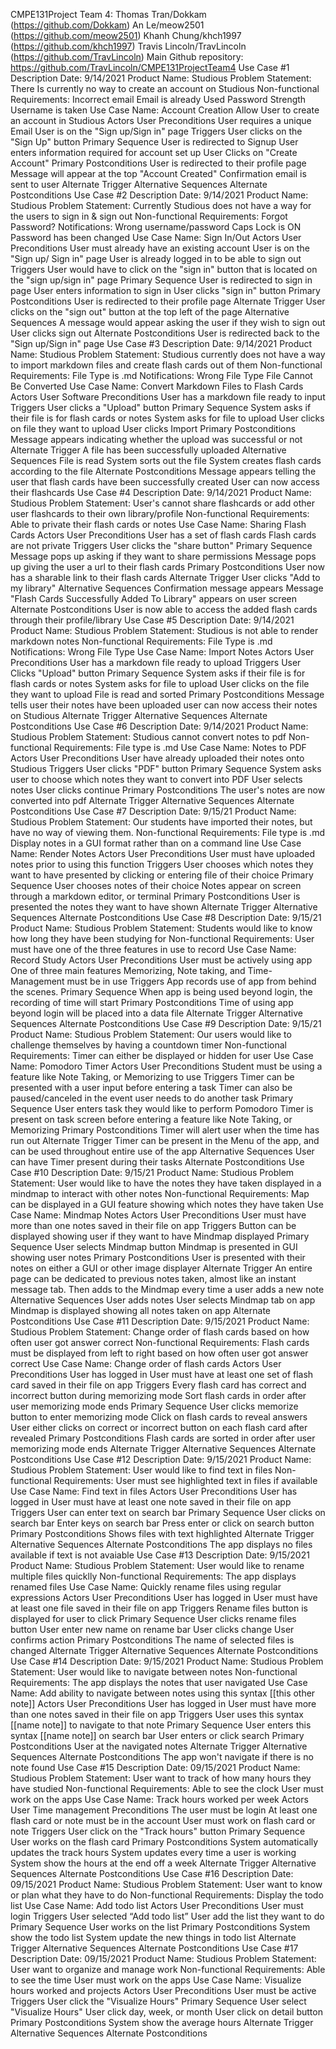 CMPE131Project
Team 4:
Thomas Tran/Dokkam (https://github.com/Dokkam)
An Le/meow2501 (https://github.com/meow2501)
Khanh Chung/khch1997 (https://github.com/khch1997)
Travis Lincoln/TravLincoln (https://github.com/TravLincoln)
Main Github repository:
https://github.com/TravLincoln/CMPE131ProjectTeam4
Use Case #1 Description
Date: 9/14/2021
Product Name: Studious
Problem Statement: There Is currently no way to create an account on Studious
Non-functional Requirements:
Incorrect email
Email is already Used
Password Strength
Username is taken
Use Case Name: Account Creation
Allow User to create an account in Studious
Actors
User
Preconditions
User requires a unique Email
User is on the "Sign up/Sign in" page
Triggers
User clicks on the "Sign Up" button
Primary Sequence
User is redirected to Signup
User enters information required for account set up
User Clicks on "Create Account"
Primary Postconditions
User is redirected to their profile page
Message will appear at the top "Account Created"
Confirmation email is sent to user
Alternate Trigger
Alternative Sequences
Alternate Postconditions
Use Case #2 Description
Date: 9/14/2021
Product Name: Studious
Problem Statement: Currently Studious does not have a way for the users to sign in & sign out
Non-functional Requirements:
Forgot Password?
Notifications:
Wrong username/password
Caps Lock is ON
Password has been changed
Use Case Name: Sign In/Out
Actors
User
Preconditions
User must already have an existing account
User is on the "Sign up/ Sign in" page
User is already logged in to be able to sign out
Triggers
User would have to click on the "sign in" button that is located on the "sign up/sign in" page
Primary Sequence
User is redirected to sign in page
User enters information to sign in
User clicks "sign in" button
Primary Postconditions
User is redirected to their profile page
Alternate Trigger
User clicks on the "sign out" button at the top left of the page
Alternative Sequences
A message would appear asking the user if they wish to sign out
User clicks sign out
Alternate Postconditions
User is redirected back to the "Sign up/Sign in" page
Use Case #3 Description
Date: 9/14/2021
Product Name: Studious
Problem Statement: Studious currently does not have a way to import markdown files and create flash cards out of them
Non-functional Requirements:
File Type is .md
Notifications:
Wrong File Type
File Cannot Be Converted
Use Case Name: Convert Markdown Files to Flash Cards
Actors
User
Software
Preconditions
User has a markdown file ready to input
Triggers
User clicks a "Upload" button
Primary Sequence
System asks if their file is for flash cards or notes
System asks for file to upload
User clicks on file they want to upload
User clicks Import
Primary Postconditions
Message appears indicating whether the upload was successful or not
Alternate Trigger
A file has been successfully uploaded
Alternative Sequences
File is read
System sorts out the file
System creates flash cards according to the file
Alternate Postconditions
Message appears telling the user that flash cards have been successfully created
User can now access their flashcards
Use Case #4 Description
Date: 9/14/2021
Product Name: Studious
Problem Statement: User's cannot share flashcards or add other user flashcards to their own library/profile
Non-functional Requirements:
Able to private their flash cards or notes
Use Case Name: Sharing Flash Cards
Actors
User
Preconditions
User has a set of flash cards
Flash cards are not private
Triggers
User clicks the "share button"
Primary Sequence
Message pops up asking if they want to share permissions
Message pops up giving the user a url to their flash cards
Primary Postconditions
User now has a sharable link to their flash cards
Alternate Trigger
User clicks "Add to my library"
Alternative Sequences
Confirmation message appears
Message "Flash Cards Successfully Added To Library" appears on user screen
Alternate Postconditions
User is now able to access the added flash cards through their profile/library
Use Case #5 Description
Date: 9/14/2021
Product Name: Studious
Problem Statement: Studious is not able to render markdown notes
Non-functional Requirements:
File Type is .md
Notifications:
Wrong File Type
Use Case Name: Import Notes
Actors
User
Preconditions
User has a markdown file ready to upload
Triggers
User Clicks "Upload" button
Primary Sequence
System asks if their file is for flash cards or notes
System asks for file to upload
User clicks on the file they want to upload
File is read and sorted
Primary Postconditions
Message tells user their notes have been uploaded
user can now access their notes on Studious
Alternate Trigger
Alternative Sequences
Alternate Postconditions
Use Case #6 Description
Date: 9/14/2021
Product Name: Studious
Problem Statement: Studious cannot convert notes to pdf
Non-functional Requirements:
File type is .md
Use Case Name: Notes to PDF
Actors
User
Preconditions
User have already uploaded their notes onto Studious
Triggers
User clicks "PDF" button
Primary Sequence
System asks user to choose which notes they want to convert into PDF
User selects notes
User clicks continue
Primary Postconditions
The user's notes are now converted into pdf
Alternate Trigger
Alternative Sequences
Alternate Postconditions
Use Case #7 Description
Date: 9/15/21
Product Name: Studious
Problem Statement:  Our students have imported their notes, but have no way of viewing them.
Non-functional Requirements:
File type is .md
Display notes in a GUI format rather than on a command line
Use Case Name: Render Notes
Actors
User
Preconditions
User must have uploaded notes prior to using this function
Triggers
User chooses which notes they want to have presented by clicking or entering file of their choice
Primary Sequence
User chooses notes of their choice
Notes appear on screen through a markdown editor, or terminal
Primary Postconditions
User is presented the notes they want to have shown
Alternate Trigger
Alternative Sequences
Alternate Postconditions
Use Case #8 Description
Date: 9/15/21
Product Name: Studious
Problem Statement: Students would like to know how long they have been studying for
Non-functional Requirements:
User must have one of the three features in use to record
Use Case Name: Record Study
Actors
User
Preconditions
User must be actively using app
One of three main features Memorizing, Note taking, and Time-Management must be in use
Triggers
App records use of app from behind the scenes.
Primary Sequence
When app is being used beyond login, the recording of time will start
Primary Postconditions
Time of using app beyond login will be placed into a data file
Alternate Trigger
Alternative Sequences
Alternate Postconditions
Use Case #9 Description
Date: 9/15/21
Product Name: Studious
Problem Statement: Our users would like to challenge themselves by having a countdown timer
Non-functional Requirements:
Timer can either be displayed or hidden for user
Use Case Name: Pomodoro Timer
Actors
User
Preconditions
Student must be using a feature like Note Taking, or Memorizing to use
Triggers
Timer can be presented with a user input before entering a task
Timer can also be paused/canceled in the event user needs to do another task
Primary Sequence
User enters task they would like to perform
Pomodoro Timer is present on task screen before entering a feature like Note Taking, or Memorizing
Primary Postconditions
Timer will alert user when the time has run out
Alternate Trigger
Timer can be present in the Menu of the app, and can be used throughout entire use of the app
Alternative Sequences
User can have Timer present during their tasks
Alternate Postconditions
Use Case #10 Description
Date: 9/15/21
Product Name: Studious
Problem Statement: User would like to have the notes they have taken displayed in a mindmap to interact with other notes
Non-functional Requirements: Map can be displayed in a GUI feature showing which notes they have taken
Use Case Name: Mindmap Notes
Actors
User
Preconditions
User must have more than one notes saved in their file on app
Triggers
Button can be displayed showing user if they want to have Mindmap displayed
Primary Sequence
User selects Mindmap button
Mindmap is presented in GUI showing user notes
Primary Postconditions
User is presented with their notes on either a GUI or other image displayer
Alternate Trigger
An entire page can be dedicated to previous notes taken, almost like an instant message tab. Then adds to the Mindmap every time a user adds a new note
Alternative Sequences
User adds notes
User selects Mindmap tab on app
Mindmap is displayed showing all notes taken on app
Alternate Postconditions
Use Case #11 Description
Date: 9/15/2021
Product Name: Studious
Problem Statement: Change order of flash cards based on how often user got answer correct
Non-functional Requirements: 
Flash cards must be displayed from left to right based on how often user got answer correct
Use Case Name: Change order of flash cards
Actors
User
Preconditions
User has logged in
User must have at least one set of flash card saved in their file on app
Triggers
Every flash card has correct and incorrect button during memorizing mode
Sort flash cards in order after user memorizing mode ends
Primary Sequence
User clicks memorize button to enter memorizing mode
Click on flash cards to reveal answers
User either clicks on correct or incorrect button on each flash card after revealed
Primary Postconditions
Flash cards are sorted in order after user memorizing mode ends
Alternate Trigger
Alternative Sequences
Alternate Postconditions
Use Case #12 Description
Date: 9/15/2021
Product Name: Studious
Problem Statement: User would like to find text in files
Non-functional Requirements: User must see highlighted text in files if available
Use Case Name: Find text in files
Actors
User
Preconditions
User has logged in
User must have at least one note saved in their file on app
Triggers
User can enter text on search bar
Primary Sequence
User clicks on search bar
Enter keys on search bar
Press enter or click on search button
Primary Postconditions
Shows files with text highlighted
Alternate Trigger
Alternative Sequences
Alternate Postconditions
The app displays no files available if text is not avaiable
Use Case #13 Description
Date: 9/15/2021
Product Name: Studious
Problem Statement: User would like to rename multiple files quicklly
Non-functional Requirements: The app displays renamed files
Use Case Name: Quickly rename files using regular expressions
Actors
User
Preconditions
User has logged in
User must have at least one file saved in their file on app
Triggers
Rename files button is displayed for user to click
Primary Sequence
User clicks rename files button
User enter new name on rename bar
User clicks change
User confirms action
Primary Postconditions
The name of selected files is changed
Alternate Trigger
Alternative Sequences
Alternate Postconditions
Use Case #14 Description
Date: 9/15/2021
Product Name: Studious
Problem Statement: User would like to navigate between notes
Non-functional Requirements: The app displays the notes that user navigated
Use Case Name: Add ability to navigate between notes using this syntax [[this other note]]
Actors
User
Preconditions
User has logged in
User must have more than one notes saved in their file on app
Triggers
User uses this syntax [[name note]] to navigate to that note
Primary Sequence
User enters this syntax [[name note]] on search bar
User enters or click search
Primary Postconditions
User at the navigated notes
Alternate Trigger
Alternative Sequences
Alternate Postconditions
The app won't navigate if there is no note found
Use Case #15 Description
Date: 09/15/2021
Product Name: Studious
Problem Statement: User want to track of how many hours they have studied
Non-functional Requirements:
Able to see the clock
User must work on the apps
Use Case Name: Track hours worked per week
Actors
User
Time management
Preconditions
The user must be login
At least one flash card or note must be in the account
User must work on flash card or note
Triggers
User click on the "Track hours" button
Primary Sequence
User works on the flash card
Primary Postconditions
System automatically updates the track hours
System updates every time a user is working
System show the hours at the end off a week
Alternate Trigger
Alternative Sequences
Alternate Postconditions
Use Case #16 Description
Date: 09/15/2021
Product Name: Studious
Problem Statement: User want to know or plan what they have to do
Non-functional Requirements:
Display the todo list
Use Case Name: Add todo list
Actors
User
Preconditions
User must login
Triggers
User selected “Add todo list”
User add the list they want to do
Primary Sequence
User works on the list
Primary Postconditions
System show the todo list
System update the new things in todo list
Alternate Trigger
Alternative Sequences
Alternate Postconditions
Use Case #17 Description
Date: 09/15/2021
Product Name: Studious
Problem Statement: User want to organize and manage work
Non-functional Requirements:
Able to see the time
User must work on the apps
Use Case Name: Visualize hours worked and projects
Actors
User
Preconditions
User must be active
Triggers
User click the "Visualize Hours"
Primary Sequence
User select "Visualize Hours"
User click day, week, or month
User click on detail button
Primary Postconditions
System show the average hours
Alternate Trigger
Alternative Sequences
Alternate Postconditions




